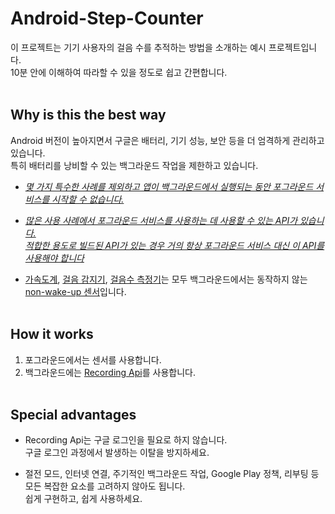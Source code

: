 # Android-Step-Counter
이 프로젝트는 기기 사용자의 걸음 수를 추적하는 방법을 소개하는 예시 프로젝트입니다.<br/>
10분 안에 이해하여 따라할 수 있을 정도로 쉽고 간편합니다.<br/><br/>

## Why is this the best way
Android 버전이 높아지면서 구글은 배터리, 기기 성능, 보안 등을 더 엄격하게 관리하고 있습니다.<br/>
특히 배터리를 낭비할 수 있는 백그라운드 작업을 제한하고 있습니다.<br/>

- *[몇 가지 특수한 사례를 제외하고 앱이 백그라운드에서 실행되는 동안 포그라운드 서비스를 시작할 수 없습니다.](https://developer.android.com/develop/background-work/services/foreground-services?hl=ko#bg-access-restrictions)*<br/>

- *[많은 사용 사례에서 포그라운드 서비스를 사용하는 데 사용할 수 있는 API가 있습니다.<br/>적합한 용도로 빌드된 API가 있는 경우 거의 항상 포그라운드 서비스 대신 이 API를 사용해야 합니다](https://developer.android.com/develop/background-work/services/foreground-services?hl=ko#purpose-built-apis)*<br/>

- [가속도계](https://source.android.com/docs/core/interaction/sensors/sensor-types?hl=ko#accelerometer), [걸음 감지기](https://source.android.com/docs/core/interaction/sensors/sensor-types?hl=ko#step_detector), [걸음수 측정기](https://source.android.com/docs/core/interaction/sensors/sensor-types?hl=ko#step_counter)는 모두 백그라운드에서는 동작하지 않는 [non-wake-up 센서](https://source.android.com/docs/core/interaction/sensors/suspend-mode?hl=ko#non-wake-up_sensors)입니다.<br/><br/>

## How it works
1. 포그라운드에서는 센서를 사용합니다.<br/>
2. 백그라운드에는 [Recording Api](https://developer.android.com/health-and-fitness/guides/recording-api?hl=ko)를 사용합니다.<br/><br/>

## Special advantages
- Recording Api는 구글 로그인을 필요로 하지 않습니다.<br/>
구글 로그인 과정에서 발생하는 이탈을 방지하세요.<br/>

- 절전 모드, 인터넷 연결, 주기적인 백그라운드 작업, Google Play 정책, 리부팅 등 모든 복잡한 요소를 고려하지 않아도 됩니다.<br/>
쉽게 구현하고, 쉽게 사용하세요.<br/><br/>
